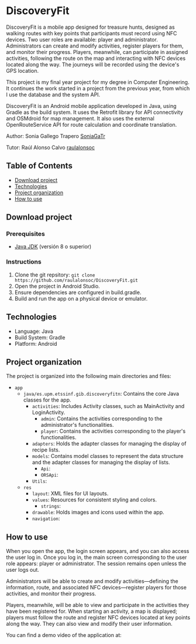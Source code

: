 # DiscoveryFit
DiscoveryFit is a mobile app designed for treasure hunts, designed as walking routes with key points that participants must record using NFC devices.
Two user roles are available: player and administrator. Administrators can create and modify activities, register players for them, and monitor their progress.
Players, meanwhile, can participate in assigned activities, following the route on the map and interacting with NFC devices located along the way. The journeys will be recorded using the device's GPS location.

This project is my final year project for my degree in Computer Engineering. It continues the work started in a project from the previous year, from which I use the database and the system API.

DiscoveryFit is an Android mobile application developed in Java, using Gradle as the build system. It uses the Retrofit library for API connectivity and OSMdroid for map management. It also uses the external OpenRouteService API for route calculation and coordinate translation.

Author: Sonia Gallego Trapero [SoniaGaTr](https://github.com/SoniaGaTr)

Tutor: Raúl Alonso Calvo [raulalonsoc](https://github.com/raulalonsoc)

## Table of Contents

* [Download project](#download-project)
* [Technologies](#technologies)
* [Project organization](#project-organization)
* [How to use](#how-to-use)

## Download project ##
### Prerequisites ###
- [Java JDK](<https://www.oracle.com/java/technologies/javase-downloads.html>) (versión 8 o superior)

### Instructions ###
1. Clone the git repsitory:  `git clone https://github.com/raulalonsoc/DiscoveryFit.git`
2. Open the project in Android Studio.
3. Ensure dependencies are configured in build.gradle.
4. Build and run the app on a physical device or emulator.

## Technologies ##
* Language: Java
* Build System: Gradle
* Platform: Android

## Project organization ##

The project is organized into the following main directories and files:

* `app`
  * `java/es.upm.etssinf.gib.discoveryfitn`: Contains the core Java classes for the app.
    * `activities`: Includes Activity classes, such as MainActivity and LoginActivity.
        * `admin`: Contains the activities corresponding to the administrator's functionalities.
        * `player`: Contains the activities corresponding to the player's functionalities.
    * `adapters`: Holds the adapter classes for managing the display of recipe lists.
    * `models`: Contains model classes to represent the data structure and the adapter classes for managing the display of lists.
        * `Api`: 
        * `ORSApi`: 
    * `Utils`: 
  * `res`
    * `layout`: XML files for UI layouts.
    * `values`: Resources for consistent styling and colors.
        * `strings`:
    * `drawable`: Holds images and icons used within the app.
    * `navigation`: 

## How to use ##
When you open the app, the login screen appears, and you can also access the user log in. Once you log in, the main screen corresponding to the user role appears: player or administrator. The session remains open unless the user logs out.

Administrators will be able to create and modify activities—defining the information, route, and associated NFC devices—register players for those activities, and monitor their progress.

Players, meanwhile, will be able to view and participate in the activities they have been registered for. When starting an activity, a map is displayed; players must follow the route and register NFC devices located at key points along the way. They can also view and modify their user information.

You can find a demo video of the application at: 
